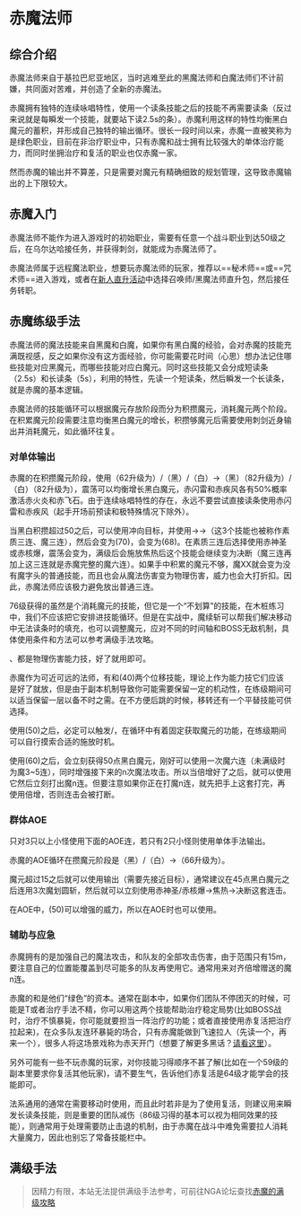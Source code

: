 # 赤魔法师
<FloatTOC />

## 综合介绍

赤魔法师来自于基拉巴尼亚地区，当时逃难至此的黑魔法师和白魔法师们不计前嫌，共同面对苦难，并创造了全新的赤魔法。

赤魔拥有独特的连续咏唱特性，使用一个读条技能之后的技能不再需要读条（反过来说就是每瞬发一个技能，就要站下读2.5s的条）。赤魔利用这样的特性均衡黑白魔元的蓄积，并形成自己独特的输出循环。很长一段时间以来，赤魔一直被笑称为是绿色职业，目前在非治疗职业中，只有赤魔和战士拥有比较强大的单体治疗能力，而同时坐拥治疗和复活的职业也仅赤魔一家。

然而赤魔的输出并不算差，只是需要对魔元有精确细致的规划管理，这导致赤魔输出的上下限较大。

## 赤魔入门

赤魔法师不能作为进入游戏时的初始职业，需要有任意一个战斗职业到达50级之后，在乌尔达哈接任务<quest name="成为赤魔法师" />，并获得刺剑，就能成为赤魔法师了。

赤魔法师属于远程魔法职业，想要玩赤魔法师的玩家，推荐以==秘术师==或==咒术师==进入游戏，或者在[新人直升活动](/before/pay.md#萌新招待领多重福利)中选择召唤师/黑魔法师直升包，然后接任务<quest name="成为赤魔法师" />转职。

## 赤魔练级手法

赤魔法师的魔法技能来自黑魔和白魔，如果你有黑白魔的经验，会对赤魔的技能充满既视感，反之如果你没有这方面经验，你可能需要花时间（心思）想办法记住哪些技能对应黑魔元，而哪些技能对应白魔元。同时这些技能又会分成短读条（2.5s）和长读条（5s），利用<Status :id="1393" name="连续咏唱" />的特性，先读一个短读条，然后瞬发一个长读条，就是赤魔的基本逻辑。

赤魔法师的技能循环可以根据魔元存放阶段而分为积攒魔元，消耗魔元两个阶段。在积累魔元阶段需要注意均衡黑白魔元的增长，积攒够魔元后需要使用刺剑近身输出并消耗魔元，如此循环往复。

### 对单体输出

赤魔的在积攒魔元阶段，使用<Action name="摇荡" />（62升级为<Action name="震荡" />）/<Action name="赤火炎" />（黑）/<Action name="赤飞石" />（白）→<Action name="赤闪雷" />（黑）（82升级为<Action name="赤暴雷" />）/<Action name="赤疾风" />（白）（82升级为<Action name="赤暴风" />），震荡可以均衡增长黑白魔元，赤闪雷和赤疾风各有50%概率激活赤火炎和赤飞石。由于连续咏唱特性的存在，永远不要尝试直接读条使用赤闪雷和赤疾风（起手开场前预读和极特殊情况下除外）。

当黑白积攒超过50之后，可以使用<Action name="短兵相接" />冲向目标，并使用<Action name="魔回刺" />→<Action name="魔交击斩" />→<Action name="魔连攻" />（这3个技能也被称作素质三连、魔三连），然后<Action name="赤疾风" /><Action name="赤暴风" />会变为<Action name="赤神圣" />(70)，<Action name="赤闪雷" /><Action name="赤暴雷" />会变为<Action name="赤核爆" />(68)。在素质三连后选择使用赤神圣或赤核爆，震荡会变为<Action name="焦热" />，满级后会施放焦热后这个技能会继续变为决断（魔三连再加上这三连就是赤魔完整的魔六连）。如果手中积累的魔元不够，魔XX就会变为没有魔字头的普通技能，而且也会从魔法伤害变为物理伤害，威力也会大打折扣。因此，赤魔法师应该极力避免放出普通三连。

76级获得的<Action name="魔续斩" />虽然是个消耗魔元的技能，但它是一个“不划算”的技能，在木桩练习中，我们不应该把它安排进技能循环。但是在实战中，魔续斩可以帮我们解决移动中无法读条时的填充，也可以调整魔元，应对不同的时间轴和BOSS无敌机制，具体使用条件和方法可以参考满级手法攻略。

<Action name="飞刺" />、<Action name="六分反击" />都是物理伤害能力技，好了就用即可。

赤魔作为可近可远的法师，有<Action name="短兵相接" />和<Action name="移转" />(40)两个位移技能，理论上作为能力技它们应该是好了就放，但是由于副本机制导致你可能需要保留一定的机动性，在练级期间可以适当保留一层以备不时之需。在不方便后跳的时候，移转还有一个平替技能<Action name="移转" />可供选择。

使用<Action name="促进" />(50)之后，必定可以触发<Action name="赤火炎" />/<Action name="赤飞石" />，在循环中有着固定获取魔元的功能，在练级期间可以自行摸索合适的施放时机。

使用<Action name="倍增" />(60)之后，会立刻获得50点黑白魔元，刚好可以使用一次魔六连（未满级时为魔3~5连），同时增强接下来的n次魔法攻击。所以当倍增好了之后，就可以使用它然后立刻打出魔n连。但要注意如果你正在打魔n连，就先把手上这套打完，再使用倍增，否则连击会被打断。

### 群体AOE

只对3只以上小怪使用下面的AOE连，若只有2只小怪则使用单体手法输出。

赤魔的AOE循环在攒魔元阶段是<Action name="赤震雷" />（黑）/<Action name="赤烈风" />（白）→<Action name="散碎" />（66升级为<Action name="冲击" />）。

魔元超过15之后就可以使用<Action name="魔划圆斩" />输出（需要先接近目标），通常建议在45点黑白魔元之后连用3次魔划圆斩，然后就可以立刻使用赤神圣/赤核爆→焦热→决断这套连击。

在AOE中，<Action name="促进" />(50)可以增强<Action name="冲击" />的威力，所以在AOE时也可以使用。

### 辅助与应急

赤魔拥有的<Action name="鼓励" />是加强自己的魔法攻击，和队友的全部攻击伤害，由于范围只有15m，要注意自己的位置能覆盖到尽可能多的队友再使用它。通常用来对齐倍增赠送的魔n连。

赤魔的<Action name="赤治疗" />和<Action name="赤复活" />是他们“绿色”的资本。通常在副本中，如果你们团队不停团灭的时候，可能是T或者治疗手法不精，你可以用这两个技能帮助治疗稳定局势(比如BOSS战时，治疗不慎暴毙，你可能就要担当一阵治疗的功能；或者直接使用赤复活把治疗拉起来)，在众多队友连环暴毙的场合，只有赤魔能做到飞速拉人（先读一个<Action name="赤治疗" />，再来一个<Action name="赤复活" />），很多人将这场景戏称为赤天开门（想要了解更多黑话？[请看这里](/advanced/glossary.md)）。

另外可能有一些不玩赤魔的玩家，对你技能习得顺序不甚了解(比如在一个59级的副本里要求你复活其他玩家)，请不要生气，告诉他们赤复活是64级才能学会的技能即可。

法系通用的<Action name="即刻咏唱" />通常在需要移动时使用，而且此时若非是为了使用复活，则建议用来瞬发长读条技能，<Action name="昏乱" />则是重要的团队减伤（86级习得的<Action name="抗死" />基本可以视为相同效果的技能），<Action name="沉稳咏唱" />则通常用于处理需要防止击退的机制，由于赤魔在战斗中难免需要拉人消耗大量魔力，因此<Action name="醒梦" />也别忘了常备技能栏中。

## 满级手法

> 因精力有限，本站无法提供满级手法参考，可前往NGA论坛查找[赤魔的满级攻略](https://bbs.nga.cn/thread.php?key=%E8%B5%A4%E9%AD%94&fid=698)
